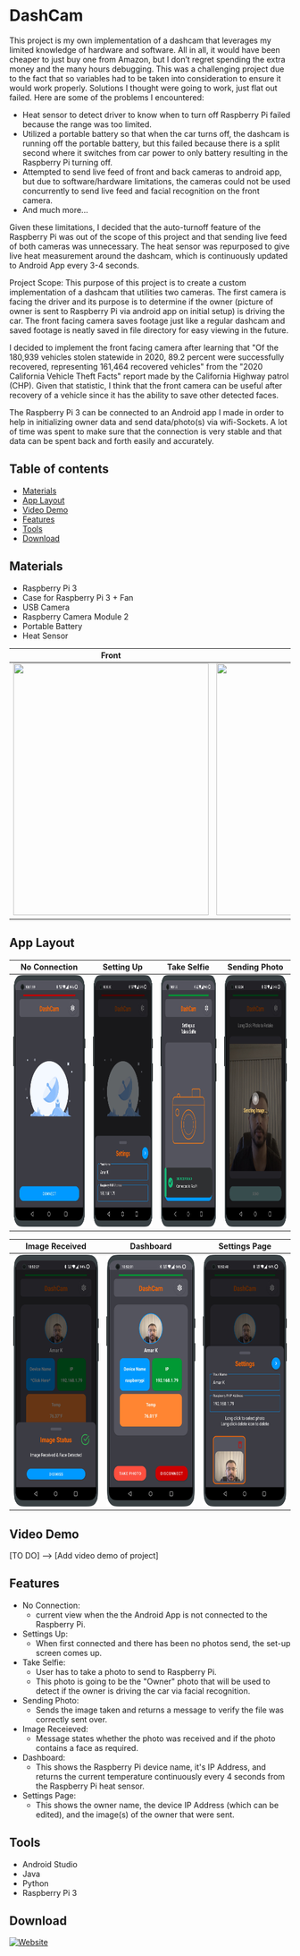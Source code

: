 # DashCam

This project is my own implementation of a dashcam that leverages my limited knowledge of hardware and software. All in all, it would have been cheaper to just buy one from Amazon, but I don’t regret spending the extra money and the many hours debugging. This was a challenging project due to the fact that so variables had to be taken into consideration to ensure it would work properly. Solutions I thought were going to work, just flat out failed. Here are some of the problems I encountered:
-	Heat sensor to detect driver to know when to turn off Raspberry Pi failed because the range was too limited.
-	Utilized a portable battery so that when the car turns off, the dashcam is running off the portable battery, but this failed because there is a split second where it switches from car power to only battery resulting in the Raspberry Pi turning off.
-	Attempted to send live feed of front and back cameras to android app, but due to software/hardware limitations, the cameras could not be used concurrently to send live feed and facial recognition on the front camera.
-	And much more...

Given these limitations, I decided that the auto-turnoff feature of the Raspberry Pi was out of the scope of this project and that sending live feed of both cameras was unnecessary. The heat sensor was repurposed to give live heat measurement around the dashcam, which is continuously updated to Android App every 3-4 seconds. 

Project Scope:
This purpose of this project is to create a custom implementation of a dashcam that utilities two cameras. The first camera is facing the driver and its purpose is to determine if the owner (picture of owner is sent to Raspberry Pi via android app on initial setup) is driving the car. The front facing camera saves footage just like a regular dashcam and saved footage is neatly saved in file directory for easy viewing in the future.

I decided to implement the front facing camera after learning that "Of the 180,939 vehicles stolen
statewide in 2020, 89.2 percent were successfully recovered, representing 161,464 recovered vehicles" from the "2020 California Vehicle Theft Facts" report made by the California Highway patrol (CHP). Given that statistic, I think that the front camera can be useful after recovery of a vehicle since it has the ability to save other detected faces.

The Raspberry Pi 3 can be connected to an Android app I made in order to help in initializing owner data and send data/photo(s) via wifi-Sockets. A lot of time was spent to make sure that the connection is very stable and that data can be spent back and forth easily and accurately. 


## Table of contents
* [Materials](#materials)
* [App Layout](#app-layout)
* [Video Demo](#video-demo)
* [Features](#features)
* [Tools](#tools)
* [Download](#download)

## Materials
* Raspberry Pi 3
* Case for Raspberry Pi 3 + Fan
* USB Camera
* Raspberry Camera Module 2
* Portable Battery
* Heat Sensor

Front | Top | Right
:-------------------------:|:-------------------------:|:-------------------------:
<img src="ScreenShots/Project/front_view.jpg" width="350" height="450"/> | <img src="ScreenShots/Project/top_view.jpg" width="350" height="450"/> | <img src="ScreenShots/Project/right_view.jpg" width="350" height="450"/>

## App Layout

No Connection | Setting Up | Take Selfie | Sending Photo 
:-------------------------:|:-------------------------:|:-------------------------:|:-------------------------:
<img src="ScreenShots/Regular%20Device/waiting_for_connection_oneplus-oneplus8pro-portrait.png" width="250" height="450"/> | <img src="ScreenShots/Regular%20Device/Initial_set_up_oneplus-oneplus8pro-portrait.png" width="250" height="450"/> | <img src="ScreenShots/Regular%20Device/device_connected_for_setup_oneplus-oneplus8pro-portrait.png" width="250" height="450"/> | <img src="ScreenShots/Regular%20Device/sending_photo_oneplus-oneplus8pro-portrait.png" width="250" height="450"/> 

Image Received | Dashboard | Settings Page
:-------------------------:|:-------------------------:|:-------------------------:
<img src="ScreenShots/Regular%20Device/image_received_oneplus-oneplus8pro-portrait.png" width="250" height="450"/> |<img src="ScreenShots/Regular%20Device/device_connected_oneplus-oneplus8pro-portrait.png" width="250" height="450"/> |<img src="ScreenShots/Regular%20Device/settings_page_oneplus-oneplus8pro-portrait.png" width="250" height="450"/> 

## Video Demo

[TO DO] --> [Add video demo of project]

## Features
* No Connection:
	* current view when the the Android App is not connected to the Raspberry Pi.
* Settings Up:
	* When first connected and there has been no photos send, the set-up screen comes up.
* Take Selfie:
	* User has to take a photo to send to Raspberry Pi.
	* This photo is going to be the "Owner" photo that will be used to detect if the owner is driving the car via facial recognition.
* Sending Photo:
	* Sends the image taken and returns a message to verify the file was correctly sent over.
* Image Receieved:
	* Message states whether the photo was received and if the photo contains a face as required.
* Dashboard:
	* This shows the Raspberry Pi device name, it's IP Address, and returns the current temperature continuously every 4 seconds from the Raspberry Pi heat sensor.
* Settings Page:
	* This shows the owner name, the device IP Address (which can be edited), and the image(s) of the owner that were sent.
	
## Tools
* Android Studio
* Java
* Python
* Raspberry Pi 3

## Download
[![Website](https://img.shields.io/badge/DashCam-Download-orange)](https://github.com/Amark18/DashCam/blob/main/dashcam.apk)

